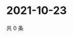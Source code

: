 # 2021-10-23

共 0 条

<!-- BEGIN WEIBO -->
<!-- 最后更新时间 Sat Oct 23 2021 06:13:35 GMT+0800 (China Standard Time) -->

<!-- END WEIBO -->

